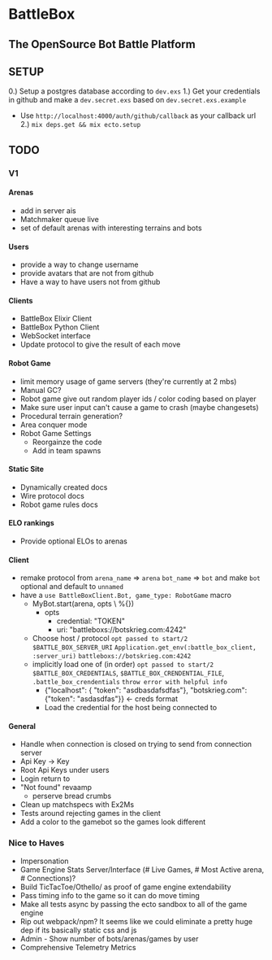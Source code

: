 # BattleBox

## The OpenSource Bot Battle Platform

## SETUP

0.) Setup a postgres database according to `dev.exs`
1.) Get your credentials in github and make a `dev.secret.exs` based on `dev.secret.exs.example` 
  * Use `http://localhost:4000/auth/github/callback` as your callback url
2.) `mix deps.get && mix ecto.setup`

## TODO

### V1

#### Arenas
- add in server ais
- Matchmaker queue live
- set of default arenas with interesting terrains and bots
#### Users
- provide a way to change username
- provide avatars that are not from github
- Have a way to have users not from github
#### Clients
- BattleBox Elixir Client
- BattleBox Python Client
- WebSocket interface
- Update protocol to give the result of each move
#### Robot Game
- limit memory usage of game servers (they're currently at 2 mbs)
- Manual GC?
- Robot game give out random player ids / color coding based on player 
- Make sure user input can't cause a game to crash (maybe changesets)
- Procedural terrain generation?
- Area conquer mode
- Robot Game Settings
  - Reorgainze the code
  - Add in team spawns
#### Static Site
- Dynamically created docs
- Wire protocol docs
- Robot game rules docs
#### ELO rankings
- Provide optional ELOs to arenas
#### Client
- remake protocol from `arena_name` => `arena` `bot_name` => `bot` and make `bot` optional and default to `unnamed`
- have a `use BattleBoxClient.Bot, game_type: RobotGame` macro
  - MyBot.start(arena, opts \\ %{})
    - opts
      - credential: "TOKEN"
      - uri: "battleboxs://botskrieg.com:4242"
  - Choose host / protocol
    `opt passed to start/2` `$BATTLE_BOX_SERVER_URI` `Application.get_env(:battle_box_client, :server_uri)` `battleboxs://botskrieg.com:4242` 
  - implicitly load one of (in order) `opt passed to start/2` `$BATTLE_BOX_CREDENTIALS`, `$BATTLE_BOX_CRENDENTIAL_FILE`, `.battle_box_crendentials` `throw error with helpful info`
    - {"localhost": { "token": "asdbasdafsdfas"}, "botskrieg.com": {"token": "asdasdfas"}} <- creds format
    - Load the credential for the host being connected to
#### General
- Handle when connection is closed on trying to send from connection server
- Api Key -> Key
- Root Api Keys under users
- Login return to
- "Not found" revaamp 
  - perserve bread crumbs
- Clean up matchspecs with Ex2Ms
- Tests around rejecting games in the client
- Add a color to the gamebot so the games look different

### Nice to Haves

- Impersonation
- Game Engine Stats Server/Interface (# Live Games, # Most Active arena, # Connections)?
- Build TicTacToe/Othello/ as proof of game engine extendability
- Pass timing info to the game so it can do move timing
- Make all tests async by passing the ecto sandbox to all of the game engine
- Rip out webpack/npm? It seems like we could eliminate a pretty huge dep if its basically static css and js
- Admin - Show number of bots/arenas/games by user
- Comprehensive Telemetry Metrics
